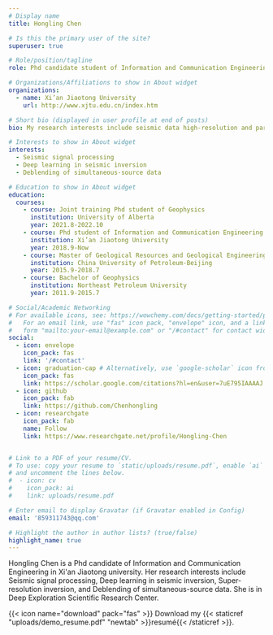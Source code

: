```yaml
---
# Display name
title: Hongling Chen

# Is this the primary user of the site?
superuser: true

# Role/position/tagline
role: Phd candidate student of Information and Communication Engineering

# Organizations/Affiliations to show in About widget
organizations:
  - name: Xi’an Jiaotong University
    url: http://www.xjtu.edu.cn/index.htm

# Short bio (displayed in user profile at end of posts)
bio: My research interests include seismic data high-resolution and parameters inversion, seismic proccesing.

# Interests to show in About widget
interests:
  - Seismic signal processing
  - Deep learning in seismic inversion
  - Deblending of simultaneous-source data

# Education to show in About widget
education:
  courses:
    - course: Joint training Phd student of Geophysics
      institution: University of Alberta
      year: 2021.8-2022.10
    - course: Phd student of Information and Communication Engineering
      institution: Xi’an Jiaotong University
      year: 2018.9-Now
    - course: Master of Geological Resources and Geological Engineering
      institution: China University of Petroleum-Beijing
      year: 2015.9-2018.7
    - course: Bachelor of Geophysics
      institution: Northeast Petroleum University
      year: 2011.9-2015.7

# Social/Academic Networking
# For available icons, see: https://wowchemy.com/docs/getting-started/page-builder/#icons
#   For an email link, use "fas" icon pack, "envelope" icon, and a link in the
#   form "mailto:your-email@example.com" or "/#contact" for contact widget.
social:
  - icon: envelope
    icon_pack: fas
    link: '/#contact'
  - icon: graduation-cap # Alternatively, use `google-scholar` icon from `ai` icon pack
    icon_pack: fas
    link: https://scholar.google.com/citations?hl=en&user=7uE795IAAAAJ
  - icon: github
    icon_pack: fab
    link: https://github.com/Chenhongling
  - icon: researchgate
    icon_pack: fab
    name: Follow
    link: https://www.researchgate.net/profile/Hongling-Chen


# Link to a PDF of your resume/CV.
# To use: copy your resume to `static/uploads/resume.pdf`, enable `ai` icons in `params.toml`,
# and uncomment the lines below.
#  - icon: cv
#    icon_pack: ai
#    link: uploads/resume.pdf

# Enter email to display Gravatar (if Gravatar enabled in Config)
email: '859311743@qq.com'

# Highlight the author in author lists? (true/false)
highlight_name: true
---
```


Hongling Chen is a Phd candidate of Information and Communication Engineering in Xi'an Jiaotong university. Her research interests include  Seismic signal processing, Deep learning in seismic inversion, Super-resolution inversion, and Deblending of simultaneous-source data. She is in Deep Exploration Scientific Research Center.


{{< icon name="download" pack="fas" >}} Download my {{< staticref "uploads/demo_resume.pdf" "newtab" >}}resumé{{< /staticref >}}.
